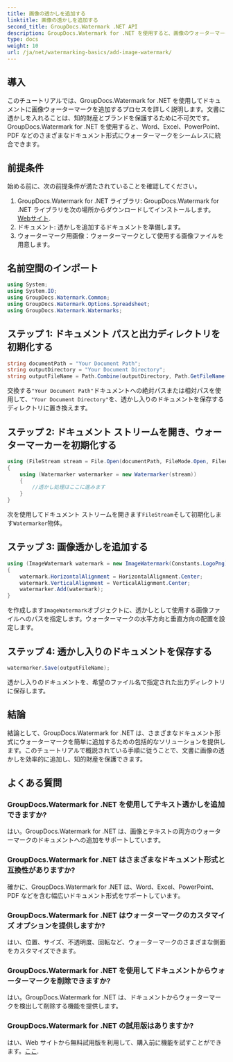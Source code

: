 ```yaml
---
title: 画像の透かしを追加する
linktitle: 画像の透かしを追加する
second_title: GroupDocs.Watermark .NET API
description: GroupDocs.Watermark for .NET を使用すると、画像のウォーターマークをドキュメントに簡単に追加できます。知的財産を簡単に保護します。
type: docs
weight: 10
url: /ja/net/watermarking-basics/add-image-watermark/
---
```

## 導入
このチュートリアルでは、GroupDocs.Watermark for .NET を使用してドキュメントに画像ウォーターマークを追加するプロセスを詳しく説明します。文書に透かしを入れることは、知的財産とブランドを保護するために不可欠です。 GroupDocs.Watermark for .NET を使用すると、Word、Excel、PowerPoint、PDF などのさまざまなドキュメント形式にウォーターマークをシームレスに統合できます。
## 前提条件
始める前に、次の前提条件が満たされていることを確認してください。
1.  GroupDocs.Watermark for .NET ライブラリ: GroupDocs.Watermark for .NET ライブラリを次の場所からダウンロードしてインストールします。[Webサイト](https://releases.groupdocs.com/Watermark/net/).
2. ドキュメント: 透かしを追加するドキュメントを準備します。
3. ウォーターマーク用画像：ウォーターマークとして使用する画像ファイルを用意します。

## 名前空間のインポート
```csharp
using System;
using System.IO;
using GroupDocs.Watermark.Common;
using GroupDocs.Watermark.Options.Spreadsheet;
using GroupDocs.Watermark.Watermarks;
```
## ステップ 1: ドキュメント パスと出力ディレクトリを初期化する
```csharp
string documentPath = "Your Document Path";
string outputDirectory = "Your Document Directory";
string outputFileName = Path.Combine(outputDirectory, Path.GetFileName(documentPath));
```
交換する`"Your Document Path"`ドキュメントへの絶対パスまたは相対パスを使用して、`"Your Document Directory"`を、透かし入りのドキュメントを保存するディレクトリに置き換えます。
## ステップ 2: ドキュメント ストリームを開き、ウォーターマーカーを初期化する
```csharp
using (FileStream stream = File.Open(documentPath, FileMode.Open, FileAccess.ReadWrite))
{
    using (Watermarker watermarker = new Watermarker(stream))
    {
        //透かし処理はここに進みます
    }
}
```
次を使用してドキュメント ストリームを開きます`FileStream`そして初期化します`Watermarker`物体。
## ステップ 3: 画像透かしを追加する
```csharp
using (ImageWatermark watermark = new ImageWatermark(Constants.LogoPng))
{
    watermark.HorizontalAlignment = HorizontalAlignment.Center;
    watermark.VerticalAlignment = VerticalAlignment.Center;
    watermarker.Add(watermark);
}
```
を作成します`ImageWatermark`オブジェクトに、透かしとして使用する画像ファイルへのパスを指定します。ウォーターマークの水平方向と垂直方向の配置を設定します。
## ステップ 4: 透かし入りのドキュメントを保存する
```csharp
watermarker.Save(outputFileName);
```
透かし入りのドキュメントを、希望のファイル名で指定された出力ディレクトリに保存します。

## 結論
結論として、GroupDocs.Watermark for .NET は、さまざまなドキュメント形式にウォーターマークを簡単に追加するための包括的なソリューションを提供します。このチュートリアルで概説されている手順に従うことで、文書に画像の透かしを効率的に追加し、知的財産を保護できます。
## よくある質問
### GroupDocs.Watermark for .NET を使用してテキスト透かしを追加できますか?
はい。GroupDocs.Watermark for .NET は、画像とテキストの両方のウォーターマークのドキュメントへの追加をサポートしています。
### GroupDocs.Watermark for .NET はさまざまなドキュメント形式と互換性がありますか?
確かに、GroupDocs.Watermark for .NET は、Word、Excel、PowerPoint、PDF などを含む幅広いドキュメント形式をサポートしています。
### GroupDocs.Watermark for .NET はウォーターマークのカスタマイズ オプションを提供しますか?
はい、位置、サイズ、不透明度、回転など、ウォーターマークのさまざまな側面をカスタマイズできます。
### GroupDocs.Watermark for .NET を使用してドキュメントからウォーターマークを削除できますか?
はい。GroupDocs.Watermark for .NET は、ドキュメントからウォーターマークを検出して削除する機能を提供します。
### GroupDocs.Watermark for .NET の試用版はありますか?
はい、Web サイトから無料試用版を利用して、購入前に機能を試すことができます。[ここ](https://releases.groupdocs.com/).